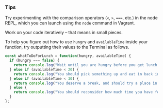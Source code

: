 ### Tips

Try experimenting with the comparison operators (`<`, `>`, `===`, etc.) in the node REPL, which you can launch using the `node` command in Vagrant.

Work on your code iteratively – that means in small pieces. 

To help you figure out how to use `hungry` and `availableTime` inside your function, try outputting their values to the Terminal as follows.

```javascript
const whatToDoForLunch = function(hungry, availableTime) {
  if (hungry === false) {
    return console.log("Wait until you are hungry before you get lunch!");
  } else if (availableTime < 20) {
    return console.log("You should pick something up and eat in back in the Lab or in the kitchen, where you can get to know your fellow classmates.");
  } else if (availableTime < 30) {
    return console.log("You deserve a break, and should try a place in Gastown");
  } else {
    return console.log("You should reconsider how much time you have for lunch! Remember you are in a bootcamp.");
  }
};
```